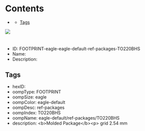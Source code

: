 



Contents
========

* [](#)
	* [Tags](#tags)
  
![][im]
# 

- ID: FOOTPRINT-eagle-eagle-default-ref-packages-TO220BHS
- Name: 
- Description: 

## Tags

- hexID: 
- oompType: FOOTPRINT
- oompSize: eagle
- oompColor: eagle-default
- oompDesc: ref-packages
- oompIndex: TO220BHS
- oompName: eagle-default/ref-packages/TO220BHS
- description: &lt;b&gt;Molded Package&lt;/b&gt;&lt;p&gt;&#xD;
grid 2.54 mm



[im]: image.png
